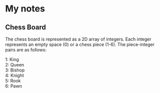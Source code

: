 # My notes

## Chess Board

The chess board is represented as a 2D array of integers. 
Each integer represents an empty space (0) or a chess piece (1-6).
The piece-integer pairs are as follows:

1: King  
2: Queen  
3: Bishop  
4: Knight  
5: Rook  
6: Pawn